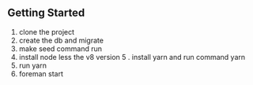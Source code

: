 
Getting Started
---------------
 1. clone the project 
 2. create the db and migrate 
 3. make seed command run 
 4. install node less the v8 version 
 5 . install yarn and run command yarn 
 6. run yarn 
 7. foreman start 
 